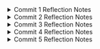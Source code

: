 <details>
  <summary> Commit 1 Reflection Notes </summary>

  Method `handle_connection` memiliki input stream berupa `TcpStream`. Method ini membaca HTTP Request dengan membuat `BufReader` untuk membaca buffer dari stream, lalu menggunakan `.lines()` untuk mereturn iterator baris dari `BufReader`. Selanjutnya, menggunakan `.map` untuk mengubah `Result` menjadi String dan menggunakan `.take_while()` untuk mengambil baris hingga akhir headers HTTP. Method ini juga akan mengumpulkan baris-baris tersebut ke dalam sebuah vektor `http_request`. Dari proses tersebut, akan ada output yang dicetak pada perintah `println!`.
</details>

<details>
  <summary> Commit 2 Reflection Notes </summary>

  Text seperti Content-Length adalah HTTP response yang dikirimkan setelah kita menerima request HTTP, dalam hal ini adalah `hello.html`. Dari kode yang ada, dapat dilihat bahwa response yang ingin diberikan adalah `"{status_line}\r\nContent-Length: {length}\r\n\r\n{contents}"`. Di situ, `status_line` akan berisi status dari requestnya (misal berhasil atau tidak), lalu, `\r` menandakan carriage return, dan `\n` menandakan new line. Lalu, `Content-length` yang diisi dengan `{length}` adalah panjang dari body http responsenya (dalam konteks ini, `hello.html`), sedangkan `{contents}` berisi konten dari response itu sendiri. Hal ini diperlukan untuk memastikan bahwa HTTP responsenya valid

  ![Commit 2 screen capture](assets/images/Commit2.png)
</details>
<details>
  <summary> Commit 3 Reflection Notes </summary>

  Splitting response dilakukan dengan menggunakan conditional (bisa if-else, maupun switch case). Sebelum refaktorisasi, hal ini dilakukan dengan membuat if-else yang masing-masing akan membaca request lalu memilih, response mana yang diberikan. Apa bila `"GET / HTTP/1.1"`, akan diberikan response `hello.html`. Apabila `"HTTP/1.1 404 NOT FOUND"`, akan diberikan response `404.html`. 

  Setelah melihat kode tersebut, kita melihat adanya duplikasi terhadap proses pembacaan request dan pengiriman responsenya. Yang berbeda hanyalah file mana yang dirender. Agar memenuhi prinsip clean code dan menghindari duplikasi, kita hanya akan melakukan if else untuk memilih file yang akan dirender sebagai response. Selebihnya dijadikan satu kode saja. 


  ![Commit 3 screen capture](assets/images/Commit3.png)

  *note: Pada commit ke tiga ini, saya juga melakukan refaktorisasi, tetapi lupa saya commit pada Commit 3. Bukti refaktorisasi tersebut dapat dilihat pada Commit 4.

</details>
<details>
  <summary> Commit 4 Reflection Notes </summary>
</details>
<details>
  <summary> Commit 5 Reflection Notes </summary>
</details>
